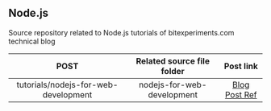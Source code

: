 ## Node.js
Source repository related to Node.js tutorials of bitexperiments.com technical blog

| POST                                                    | Related source file folder                    |   Post link   |
|:-------------------------------------------------------:|:---------------------------------------------:|:-------------:|
| tutorials/nodejs-for-web-development | nodejs-for-web-development | [Blog Post Ref ](http://www.bitexperiments.com/tutorials/nodejs-for-web-development "Node.js for Web Development") |

